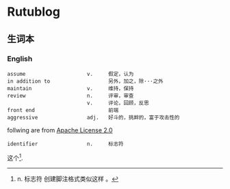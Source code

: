 # Rutublog

## 生词本

### English
```
assume                    v.     假定，认为
in addition to                   另外，加之，除···之外
maintain                  v.     维持，保持
review                    n.     评审，审查
                          v.     评论，回顾，反思
front end                        前端
aggressive                adj.   好斗的，挑衅的，富于攻击性的
```

follwing are from [Apache License 2.0](https://www.apache.org/licenses/LICENSE-2.0.html)

```
identifier                n.     标志符

```


这个[^identifier].

[^identifier]: n. 标志符
创建脚注格式类似这样 [^RUNOOB]。

[^RUNOOB]: 菜鸟教程 -- 学的不仅是技术，更是梦想！！！


